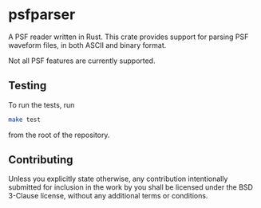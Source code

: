 # psfparser

A PSF reader written in Rust.
This crate provides support for parsing PSF waveform files,
in both ASCII and binary format.

Not all PSF features are currently supported.

## Testing

To run the tests, run

```bash
make test
```

from the root of the repository.

## Contributing

Unless you explicitly state otherwise, any contribution intentionally submitted
for inclusion in the work by you shall be licensed under the BSD 3-Clause license,
without any additional terms or conditions.

